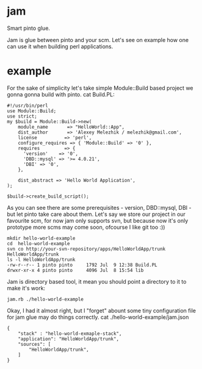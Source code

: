 jam
===

Smart pinto glue.

Jam is glue between pinto and your scm. Let's see on example how one can use it when building perl applications.

example
===


For the sake of simplicity let's take simple Module::Build based project we gonna gonna build with pinto.
cat Build.PL:
    
     
    #!/usr/bin/perl
    use Module::Build;
    use strict;
    my $build = Module::Build->new(
        module_name       => "HelloWorld::App",
        dist_author       => 'Alexey Melezhik / melezhik@gmail.com',
        license          => 'perl',
        configure_requires => { 'Module::Build' => '0' },
        requires         => {
          'version'    => '0',
          'DBD::mysql' => '>= 4.0.21',
          'DBI' => '0',
        },
    
        dist_abstract => 'Hello World Application',
    );

    $build->create_build_script();
    
    
  
As you can see there are some prerequisites - version, DBD::mysql, DBI - but let pinto take care about them.
Let's say we store our project in our favourite scm, for now jam only supports svn, but because now it's only prototype
more scms may come soon, ofcourse I like git too :))


    mkdir hello-world-example
    cd  hello-world-example
    svn co http://your-svn-repository/apps/HelloWorldApp/trunk HelloWorldApp/trunk
    ls -l HelloWorldApp/trunk
    -rw-r--r-- 1 pinto pinto     1792 Jul  9 12:38 Build.PL
    drwxr-xr-x 4 pinto pinto     4096 Jul  8 15:54 lib


Jam is directory based tool, it mean you should point a directory to it to make it's work:

    jam.rb ./hello-world-example
    
Okay, I had it almost right, but I "forget" abount some tiny configuration file for jam glue may do things correctly.
cat ./hello-world-example/jam.json

    {
        "stack" : "hello-world-exmaple-stack",
        "application": "HelloWorldApp/trunk",
        "sources": [
            "HelloWorldApp/trunk",
        ]
    }


   


